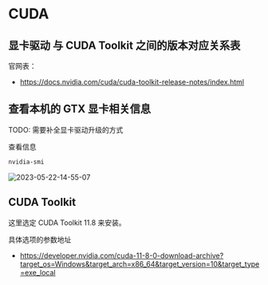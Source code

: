# CUDA

## 显卡驱动 与 CUDA Toolkit 之间的版本对应关系表

官网表：

- https://docs.nvidia.com/cuda/cuda-toolkit-release-notes/index.html

## 查看本机的 GTX 显卡相关信息

TODO: 需要补全显卡驱动升级的方式

查看信息

```bash
nvidia-smi
```

![2023-05-22-14-55-07](https://cdn.jsdelivr.net/gh/ruan-cat/img-store/img/2023-05-22-14-55-07.png)

## CUDA Toolkit

这里选定 CUDA Toolkit 11.8 来安装。

具体选项的参数地址

- https://developer.nvidia.com/cuda-11-8-0-download-archive?target_os=Windows&target_arch=x86_64&target_version=10&target_type=exe_local

